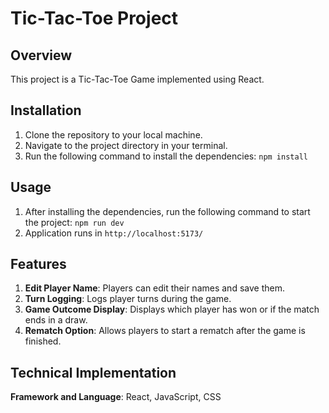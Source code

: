 # Tic-Tac-Toe Project

## Overview
This project is a Tic-Tac-Toe Game implemented using React.

## Installation
1. Clone the repository to your local machine.
2. Navigate to the project directory in your terminal.
3. Run the following command to install the dependencies: `npm install`

## Usage
1. After installing the dependencies, run the following command to start the project: `npm run dev`
2. Application runs in `http://localhost:5173/`

## Features
1. **Edit Player Name**: Players can edit their names and save them.
2. **Turn Logging**: Logs player turns during the game.
3. **Game Outcome Display**: Displays which player has won or if the match ends in a draw.
4. **Rematch Option**: Allows players to start a rematch after the game is finished.

## Technical Implementation
**Framework and Language**: React, JavaScript, CSS
